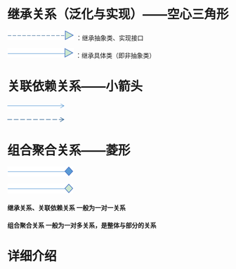 # 继承关系（泛化与实现）——空心三角形

![](/assets/jicheng.png) ：继承抽象类、实现接口

![](/assets/fanhua.png)  ：继承具体类（即非抽象类）


# 关联依赖关系——小箭头
![](/assets/guanlian.png)

![](/assets/yilai.png)

# 组合聚合关系——菱形
![](/assets/zuhe.png)

![](/assets/juhe.png)




#### 继承关系、关联依赖关系 一般为一对一关系
#### 组合聚合关系 一般为一对多关系，是整体与部分的关系

# 详细介绍

